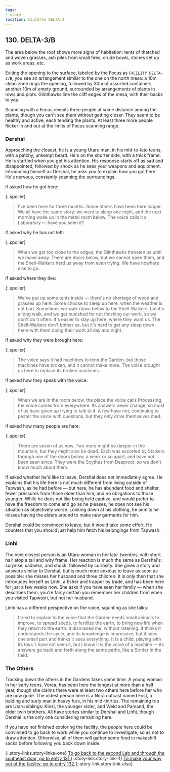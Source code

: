 ```yaml
---
tags:
- story
location: Cauldron DELTA-3
---
```


## 130. DELTA-3/B

The area below the roof shows more signs of habitation: tents of thatched and woven grasses, ash piles from small fires, crude bowls, stones set up as work areas, etc.

Exiting the opening to the surface, labeled by the Focus as `FACILITY DELTA-3/B`, you see an arrangement similar to the one on the north mesa: a 10m clean zone rings the opening, followed by 30m of assorted containers, another 10m of empty ground, surrounded by arrangements of plants in rows and plots.
Glinthawks line the cliff edges of the mesa, with their backs to you.

Scanning with a Focus reveals three people at some distance among the plants, though you can't see them without getting closer.
They seem to be healthy and active, each tending the plants.
At least three more people flicker in and out at the limits of Focus scanning range.

### Dershal

Approaching the closest, he is a young Utaru man, in his mid-to-late teens, with a patchy, unkempt beard.
He's on the shorter side, with a thick frame.
He is startled when you get his attention.
His response starts off as sad and disappointed, followed by shock as he sees your weapons and equipment.
Introducing himself as Dershal, he asks you to explain how you got here.
He's nervous, constantly scanning the surroundings.

If asked how he got here:

{:.spoiler}
> I've been here for three months.
> Some others have been here longer.
> We all have the same story: we went to sleep one night, and the next morning woke up in the metal room below.
> The voice calls it a Laboratory — have you seen it?

If asked why he has not left:

{:.spoiler}
> When we get too close to the edges, the Glinthawks threaten us until we move away.
> There are doors below, but we cannot open them, and the Shell-Walkers herd us away from even trying.
> We have nowhere else to go.

If asked where they live:

{:.spoiler}
> We've put up some tents inside — there's no shortage of wood and grasses up here.
> Some choose to sleep up here, when the weather is not bad.
> Sometimes we walk down below to the Shell-Walkers, but it's a long walk, and we get punished for not finishing our work, so we don't do it often.
> It's easier to stay up here, where they want us.
> The Shell-Walkers don't bother us, but it's hard to get any sleep down there with them doing their work all day and night.

If asked why they were brought here:

{:.spoiler}
> The voice says it had machines to tend the Garden, but those machines have broken, and it cannot make more.
> The voice brought us here to replace its broken machines.

If asked how they speak with the voice:

{:.spoiler}
> When we are in the room below, the place the voice calls Processing, the voice comes from everywhere.
> Its answers never change, so most of us have given up trying to talk to it.
> A few have not, continuing to pester the voice with questions, but they only drive themselves mad.

If asked how many people are here:

{:.spoiler}
> There are seven of us now.
> Two more might be deeper in the mountain, but they might also be dead.
> Each was escorted by Stalkers through one of the doors below, a week or so apart, and have not been seen since.
> They were the Scythes from Deeproot, so we don't know much about them.

If asked whether he'd like to leave, Dershal does not immediately agree.
He explains that his life here is not much different from living outside of Tapwash, as he had before — but here, he has abundant food and shelter, fewer pressures from those older than him, and no obligations to those younger.
While he does not like being held captive, and would prefer to have the freedom to come and go as he pleases, he does not see his situation as objectively worse.
Looking down at his clothing, he admits he misses having the elders around to make new garments for him.

Dershal could be convinced to leave, but it would take some effort.
He counters that you should just help him fetch his belongings from Tapwash.

### Linhi

The next closest person is an Utaru woman in her late-twenties, with short hair atop a tall and wiry frame.
Her reaction is much the same as Dershal's: surprise, sadness, and shock, followed by curiosity.
She gives a story and answers similar to Dershal, but is much more anxious to leave as soon as possible: she misses her husband and three children.
It is only then that she introduces herself as Linhi, a fisher and trapper by trade, and has been here for just a few weeks now.
She asks if you have seen her family — when she describes them, you're fairly certain you remember her children from when you visited Tapwash, but not her husband.

Linhi has a different perspective on the voice, squinting as she talks:

> I tried to explain to the voice that the Garden needs small animals to improve, to spread seeds, to fertilize the earth, to bring new life when they return to the earth.
> It dismissed me, without listening.
> It thinks it understands the cycle, and its knowledge is impressive, but it sees one small part and thinks it sees everything.
> It is a child, playing with its toys.
> I have not seen it, but I know it is the voice of a machine — its answers go back and forth along the same paths, like a Strider in the field.

### The Others

Tracking down the others in the Gardens takes some time.
A young woman in her early teens, Vorea, has been here the longest at more than a half year, though she claims there were at least two others here before her who are now gone.
The oldest person here is a Nora outcast named Fost, a balding and surly man in heavy furs, in his mid-thirties.
The remaining trio are Utaru siblings: Kinzi, the younger sister, and Weld and Pamand, the older twin brothers.
All have stories similar to Dershal and Linhi, though Dershal is the only one considering remaining here.

If you have not finished exploring the facility, the people here could be convinced to go back to work while you continue to investigate, so as not to draw attention.
Otherwise, all of them will gather some food in makeshift sacks before following you back down inside.

{:.story-links.story-links-one}
[To go back to the second Lab and through the southeast door, go to entry 131.](131-delta3-cauldron.md){:.story-link.story-link-if}
[To make your way out of the facility, go to entry 132.](132-delta3-exit.md){:.story-link.story-link-else}

